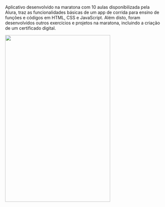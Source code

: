 Aplicativo desenvolvido na maratona com 10 aulas disponibilizada pela Alura, traz as funcionalidades básicas de um app de corrida para ensino de funções e códigos em HTML, CSS e JavaScript. Além disto, foram desenvolvidos outros exercícios e projetos na maratona, incluindo a criação de um certificado digital.


<img src="https://raw.githubusercontent.com/ChristopherHauschild/app-maratona-alura-quarentenadev/master/video.gif" width="340" height="540" text-align="center" />



